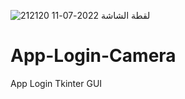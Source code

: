 ![لقطة الشاشة 2022-07-11 212120](https://user-images.githubusercontent.com/109029419/178342304-10629f97-2f66-40b3-ab73-7ceeeec76fc5.png)
# App-Login-Camera
App Login Tkinter GUI

